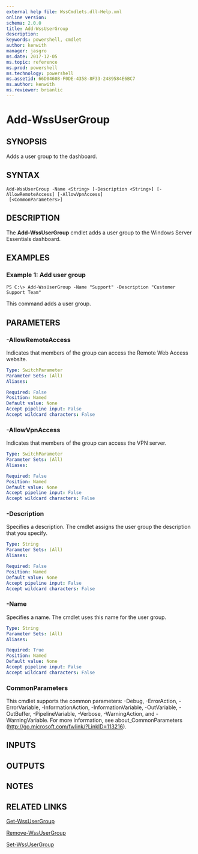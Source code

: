 ```yaml
---
external help file: WssCmdlets.dll-Help.xml
online version: 
schema: 2.0.0
title: Add-WssUserGroup
description: 
keywords: powershell, cmdlet
author: kenwith
manager: jasgro
ms.date: 2017-12-05
ms.topic: reference
ms.prod: powershell
ms.technology: powershell
ms.assetid: 66D04608-F0DE-4358-8F33-2489584E6BC7
ms.author: kenwith
ms.reviewer: brianlic
---
```


# Add-WssUserGroup

## SYNOPSIS
Adds a user group to the dashboard.

## SYNTAX

```
Add-WssUserGroup -Name <String> [-Description <String>] [-AllowRemoteAccess] [-AllowVpnAccess]
 [<CommonParameters>]
```

## DESCRIPTION
The **Add-WssUserGroup** cmdlet adds a user group to the Windows Server Essentials dashboard.

## EXAMPLES

### Example 1: Add user group
```
PS C:\> Add-WssUserGroup -Name "Support" -Description "Customer Support Team"
```

This command adds a user group.

## PARAMETERS

### -AllowRemoteAccess
Indicates that members of the group can access the Remote Web Access website.

```yaml
Type: SwitchParameter
Parameter Sets: (All)
Aliases: 

Required: False
Position: Named
Default value: None
Accept pipeline input: False
Accept wildcard characters: False
```

### -AllowVpnAccess
Indicates that members of the group can access the VPN server.

```yaml
Type: SwitchParameter
Parameter Sets: (All)
Aliases: 

Required: False
Position: Named
Default value: None
Accept pipeline input: False
Accept wildcard characters: False
```

### -Description
Specifies a description.
The cmdlet assigns the user group the description that you specify.

```yaml
Type: String
Parameter Sets: (All)
Aliases: 

Required: False
Position: Named
Default value: None
Accept pipeline input: False
Accept wildcard characters: False
```

### -Name
Specifies a name.
The cmdlet uses this name for the user group.

```yaml
Type: String
Parameter Sets: (All)
Aliases: 

Required: True
Position: Named
Default value: None
Accept pipeline input: False
Accept wildcard characters: False
```

### CommonParameters
This cmdlet supports the common parameters: -Debug, -ErrorAction, -ErrorVariable, -InformationAction, -InformationVariable, -OutVariable, -OutBuffer, -PipelineVariable, -Verbose, -WarningAction, and -WarningVariable. For more information, see about_CommonParameters (http://go.microsoft.com/fwlink/?LinkID=113216).

## INPUTS

## OUTPUTS

## NOTES

## RELATED LINKS

[Get-WssUserGroup](./Get-WssUserGroup.md)

[Remove-WssUserGroup](./Remove-WssUserGroup.md)

[Set-WssUserGroup](./Set-WssUserGroup.md)

